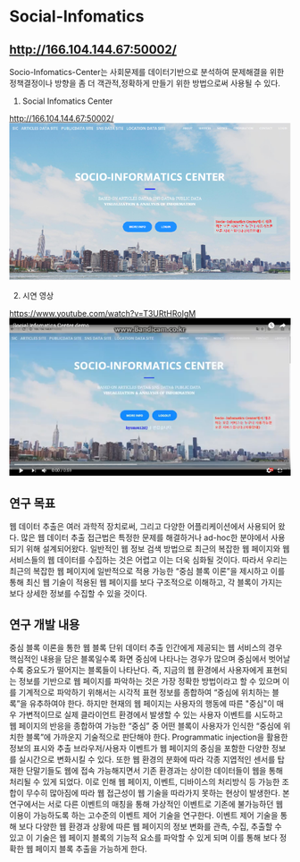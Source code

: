 # Social-Infomatics
## http://166.104.144.67:50002/

Socio-Infomatics-Center는 사회문제를 데이터기반으로 분석하여 문제해결을 위한 정책결정이나 방향을 좀 더 객관적,정확하게 만들기 위한 방법으로써 사용될 수 있다.

1. Social Infomatics Center

http://166.104.144.67:50002/
![img1](img/img1.png)

2. 시연 영상

https://www.youtube.com/watch?v=T3URtHRoIgM
![img2](img/img2.png)

## 연구 목표
웹 데이터 추출은 여러 과학적 장치로써, 그리고 다양한 어플리케이션에서 사용되어 왔다. 많은 웹 데이터 추출 접근법은 특정한 문제를 해결하거나 ad-hoc한 분야에서 사용되기 위해 설계되어왔다. 일반적인 웹 정보 검색 방법으로 최근의 복잡한 웹 페이지와 웹 서비스들의 웹 데이터를 수집하는 것은 어렵고 이는 더욱 심화될 것이다. 따라서 우리는 최근의 복잡한 웹 페이지에 일반적으로 적용 가능한 “중심 블록 이론”을 제시하고 이를 통해 최신 웹 기술이 적용된 웹 페이지를 보다 구조적으로 이해하고, 각 블록이 가지는 보다 상세한 정보를 수집할 수 있을 것이다.

## 연구 개발 내용
중심 블록 이론을 통한 웹 블록 단위 데이터 추출
인간에게 제공되는 웹 서비스의 경우 핵심적인 내용을 담은 블록일수록 화면 중심에 나타나는 경우가 많으며 중심에서 벗어날수록 중요도가 떨어지는 블록들이 나타난다. 즉, 지금의 웹 환경에서 사용자에게 표현되는 정보를 기반으로 웹 페이지를 파악하는 것은 가장 정확한 방법이라고 할 수 있으며 이를 기계적으로 파악하기 위해서는 시각적 표현 정보를 종합하여 “중심에 위치하는 블록”을 유추하여야 한다.
하지만 현재의 웹 페이지는 사용자의 행동에 따른 "중심"이 매우 가변적이므로 실제 클라이언트 환경에서 발생할 수 있는 사용자 이벤트를 시도하고 웹 페이지의 반응을 종합하여 가능한 “중심” 중 어떤 블록이 사용자가 인식한 “중심에 위치한 블록”에 가까운지 기술적으로 판단해야 한다. 
Programmatic injection을 활용한 정보의 표시와 추출
브라우저/사용자 이벤트가 웹 페이지의 중심을 포함한 다양한 정보를 실시간으로 변화시킬 수 있다. 또한 웹 환경의 분화에 따라 각종 지엽적인 센서를 탑재한 단말기들도 웹에 접속 가능해지면서 기존 환경과는 상이한 데이터들이 웹을 통해 처리될 수 있게 되었다. 이로 인해 웹 페이지, 이벤트, 디바이스의 처리방식 등 가능한 조합이 무수히 많아짐에 따라 웹 접근성이 웹 기술을 따라가지 못하는 현상이 발생한다. 본 연구에서는 서로 다른 이벤트의 매칭을 통해 가상적인 이벤트로 기존에 불가능하던 웹 이용이 가능하도록 하는 고수준의 이벤트 제어 기술을 연구한다. 이벤트 제어 기술을 통해 보다 다양한 웹 환경과 상황에 따른 웹 페이지의 정보 변화를 관측, 수집, 추출할 수 있고 이 기술은 웹 페이지 블록의 기능적 요소를  파악할 수 있게 되며 이를 통해 보다 정확한 웹 페이지 블록 추출을 가능하게 한다. 

